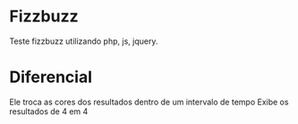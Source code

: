 # Fizzbuzz
Teste fizzbuzz utilizando php, js, jquery.

# Diferencial
Ele troca as cores dos resultados dentro de um intervalo de tempo
Exibe os resultados de 4 em 4
